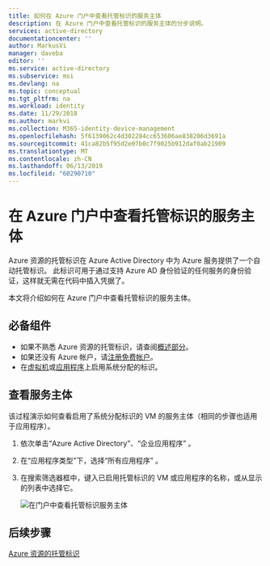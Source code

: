 ```yaml
---
title: 如何在 Azure 门户中查看托管标识的服务主体
description: 在 Azure 门户中查看托管标识的服务主体的分步说明。
services: active-directory
documentationcenter: ''
author: MarkusVi
manager: daveba
editor: ''
ms.service: active-directory
ms.subservice: msi
ms.devlang: na
ms.topic: conceptual
ms.tgt_pltfrm: na
ms.workload: identity
ms.date: 11/29/2018
ms.author: markvi
ms.collection: M365-identity-device-management
ms.openlocfilehash: 5f6139062c4d302284cc653606ae838206d3691a
ms.sourcegitcommit: 41ca82b5f95d2e07b0c7f9025b912daf0ab21909
ms.translationtype: MT
ms.contentlocale: zh-CN
ms.lasthandoff: 06/13/2019
ms.locfileid: "60290710"
---
```

# <a name="view-the-service-principal-of-a-managed-identity-in-the-azure-portal"></a>在 Azure 门户中查看托管标识的服务主体

Azure 资源的托管标识在 Azure Active Directory 中为 Azure 服务提供了一个自动托管标识。 此标识可用于通过支持 Azure AD 身份验证的任何服务的身份验证，这样就无需在代码中插入凭据了。 

本文将介绍如何在 Azure 门户中查看托管标识的服务主体。

## <a name="prerequisites"></a>必备组件

- 如果不熟悉 Azure 资源的托管标识，请查阅[概述部分](overview.md)。
- 如果还没有 Azure 帐户，请[注册免费帐户](https://azure.microsoft.com/free/)。
- 在[虚拟机](/azure/active-directory/managed-identities-azure-resources/qs-configure-portal-windows-vm#system-assigned-managed-identity)或[应用程序](/azure/app-service/overview-managed-identity#adding-a-system-assigned-identity)上启用系统分配的标识。

## <a name="view-the-service-principal"></a>查看服务主体

该过程演示如何查看启用了系统分配标识的 VM 的服务主体（相同的步骤也适用于应用程序）。

1. 依次单击“Azure Active Directory”、“企业应用程序”   。
2. 在“应用程序类型”下，选择“所有应用程序”   。
3. 在搜索筛选器框中，键入已启用托管标识的 VM 或应用程序的名称，或从显示的列表中选择它。

   ![在门户中查看托管标识服务主体](./media/how-to-view-managed-identity-service-principal-portal/view-managed-identity-service-principal-portal.png)

## <a name="next-steps"></a>后续步骤

[Azure 资源的托管标识](/azure/active-directory/managed-identities-azure-resources/overview)

